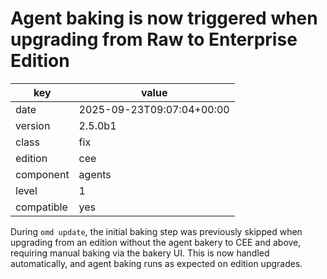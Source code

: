 [//]: # (werk v2)
# Agent baking is now triggered when upgrading from Raw to Enterprise Edition

key        | value
---------- | ---
date       | 2025-09-23T09:07:04+00:00
version    | 2.5.0b1
class      | fix
edition    | cee
component  | agents
level      | 1
compatible | yes

During `omd update`, the initial baking step was previously skipped when
upgrading from an edition without the agent bakery to CEE and above, requiring
manual baking via the bakery UI. This is now handled automatically, and agent
baking runs as expected on edition upgrades.
